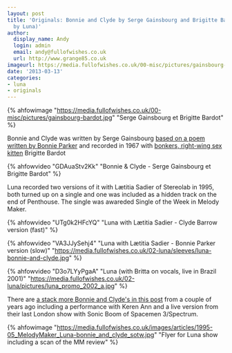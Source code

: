 ```yaml
---
layout: post
title: 'Originals: Bonnie and Clyde by Serge Gainsbourg and Brigitte Bardot (covered
  by Luna)'
author:
  display_name: Andy
  login: admin
  email: andy@fullofwishes.co.uk
  url: http://www.grange85.co.uk
imageurl: https://media.fullofwishes.co.uk/00-misc/pictures/gainsbourg-bardot.jpg
date: '2013-03-13'
categories:
- luna
- originals
---
```

{% ahfowimage "https://media.fullofwishes.co.uk/00-misc/pictures/gainsbourg-bardot.jpg" "Serge Gainsbourg et Brigitte Bardot" %}

Bonnie and Clyde was written by Serge Gainsbourg [based on a poem written by Bonnie Parker](http://allpoetry.com/poem/8564129-The_Trails_End-by-Bonnie_Parker) and recorded in 1967 with [bonkers, right-wing sex kitten](http://www.guardian.co.uk/film/2003/may/16/news.gwladysfouche) Brigitte Bardot

{% ahfowvideo "GDAuaStv2Kk" "Bonnie & Clyde - Serge Gainsbourg et Brigitte Bardot" %}

Luna recorded two versions of it with Lætitia Sadier of Stereolab in 1995, both turned up on a single and one was included as a hidden track on the end of Penthouse. The single was awareded Single of the Week in Melody Maker.

{% ahfowvideo "UTg0k2HFcYQ" "Luna with Lætitia Sadier - Clyde Barrow version (fast)" %}


{% ahfowvideo "VA3JJySehj4" "Luna with Lætitia Sadier - Bonnie Parker version (slow)" "https://media.fullofwishes.co.uk/02-luna/sleeves/luna-bonnie-and-clyde.jpg" %}


{% ahfowvideo "D3o7LYyPgaA" "Luna (with Britta on vocals, live in Brazil 2001)" "https://media.fullofwishes.co.uk/02-luna/pictures/luna_promo_2002_a.jpg" %}

There are [a stack more Bonnie and Clyde's in this post](/2012/08/10/friday-recycling-bonnie-and-clyde/) from a couple of years ago including a performance with Keren Ann and a live version from their last London show with Sonic Boom of Spacemen 3/Spectrum.

{% ahfowimage "https://media.fullofwishes.co.uk/images/articles/1995-05_MelodyMaker_Luna-bonnie_and_clyde_sotw.jpg" "Flyer for Luna show including a scan of the MM review" %}


